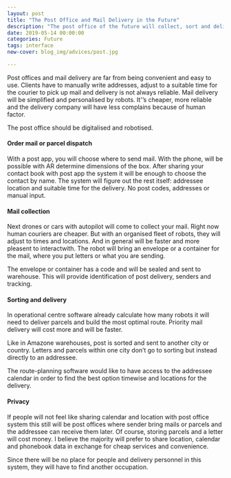 ```yaml
---
layout: post
title: "The Post Оffice and Мail Delivery in the Future"
description: "The post office of the future will collect, sort and deliver mails by itself."
date: 2019-05-14 00:00:00
categories: Future
tags: interface
new-cover: blog_img/advices/post.jpg

---
```


Post offices and mail delivery are far from being convenient and easy to use. Clients have to manually write addresses, adjust to a suitable time for the courier to pick up mail and delivery is not always reliable. Mail delivery will be simplified and personalised by robots. It'’s cheaper, more reliable and the delivery company will have less complains because of human factor.

The post office should be digitalised and robotised.

#### Order mail or parcel dispatch

With a post app, you will choose where to send mail. With the phone, will be possible with AR determine dimensions of the box. After sharing your contact book with post app the system it will be enough to choose the contact by name. The system will figure out the rest itself: addressee location and suitable time for the delivery. No post codes, addresses or manual input.

#### Mail collection

Next drones or cars with autopilot will come to collect your mail. Right now human couriers are cheaper. But with an organised fleet of robots, they will adjust to times and locations. And in general will be faster and more pleasent to interactwith. The robot will bring an envelope or a container for the mail, where you put letters or what you are sending.

The envelope or container has a code and will be sealed and sent to warehouse. This will provide identification of post delivery, senders and tracking.

#### Sorting and delivery

In operational centre software already calculate how many robots it will need to deliver parcels and build the most optimal route. Priority mail delivery will cost more and will be faster. 

Like in Amazone warehouses, post is sorted and sent to another city or country. Letters and parcels within one city don’t go to sorting but instead directly to an addressee. 

The route-planning software would like to have access to the addressee calendar in order to find the best option timewise and locations for the delivery. 

#### Privacy

If people will not feel like sharing calendar and location with post office system this still will be post offices where sender bring mails or parcels and the addressee can receive them later. Of course, storing parcels and a letter will cost money. I believe the majority will prefer to share location, calendar and phonebook data in exchange for cheap services and convenience. 

Since there will be no place for people and delivery personnel in this system, they will have to find another occupation.
